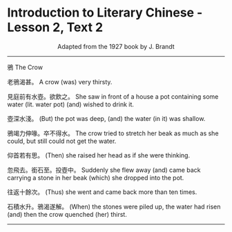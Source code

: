 # Introduction to Literary Chinese - Lesson 2, Text 2

<center>Adapted from the 1927 book by J. Brandt</center>

---

鴉
The Crow

老鴉渴甚。
A crow (was) very thirsty.

見庭前有水壺。欲飲之。
She saw in front of a house a pot containing some water (lit. water pot) (and) wished to drink it.

壺深水淺。
(But) the pot was deep, (and) the water (in it) was shallow.

鴉竭力伸喙。卒不得水。
The crow tried to stretch her beak as much as she could, but still could not get the water.

仰首若有思。
(Then) she raised her head as if she were thinking.

忽飛去。銜石至。投壺中。
Suddenly she flew away (and) came back carrying a stone in her beak (which) she dropped into the pot.

往返十餘次。
(Thus) she went and came back more than ten times.

石積水升。鴉渴遂解。
(When) the stones were piled up, the water had risen (and) then the crow quenched (her) thirst.

---
